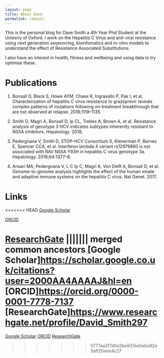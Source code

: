 ```yaml
---
layout: page
title: About Dave
permalink: /about/
---
```


This is the personal blog for Dave Smith a 4th Year Phd Student at the Uniesriy of Oxford.
I work on the Hepatitis C Virus and anit-viral resistance using next generation seqeuncing,
bioinfomatics and in-vitro models to understand the effect of Resistance Associated Substitutions.

I also have an interest in health, fitness and wellbeing and using data to try optimise these.

# Publications

1. Bonsall D, Black S, Howe AYM, Chase R, Ingravallo P, Pak I, et al. Characterization of hepatitis C virus resistance to grazoprevir reveals complex patterns of mutations following on-treatment breakthrough that are not observed at relapse. 2018;1119–1135.

2. Smith D, Magri A, Bonsall D, Ip CL, Trebes A, Brown A, et al. Resistance analysis of genotype 3 HCV indicates subtypes inherently resistant to NS5A inhibitors. Hepatology. 2018;

3. Pedergnana V, Smith D, STOP-HCV Consortium S, Klenerman P, Barnes E, Spencer CCA, et al. Interferon lambda 4 variant rs12979860 is not associated with RAV NS5A Y93H in hepatitis C virus genotype 3a. Hepatology. 2016;64:1377–8.

4. Ansari MA, Pedergnana V, L C Ip C, Magri A, Von Delft A, Bonsall D, et al. Genome-to-genome analysis highlights the effect of the human innate and adaptive immune systems on the hepatitis C virus. Nat Genet. 2017.

# Links

<<<<<<< HEAD
[Google Scholar](https://scholar.google.co.uk/citations?user=2000AA4AAAAJ&hl=en "Dave's Google Scholar Page")

[ORCID](https://orcid.org/0000-0001-7778-7137 "Dave's ORCID Page")

[ResearchGate](https://www.researchgate.net/profile/David_Smith297 "Dave's ResearchGate Page")
||||||| merged common ancestors
[Google Scholar]https://scholar.google.co.uk/citations?user=2000AA4AAAAJ&hl=en
[ORCID]https://orcid.org/0000-0001-7778-7137
[ResearchGate]https://www.researchgate.net/profile/David_Smith297
=======
[Google Scholar](https://scholar.google.co.uk/citations?user=2000AA4AAAAJ&hl=en "Dave's Google Scholar Page")
[ORCID](https://orcid.org/0000-0001-7778-7137 "Dave's ORCID Page")
[ResearchGate](https://www.researchgate.net/profile/David_Smith297 "Dave's ResearchGate Page")
>>>>>>> 0777aa2f7d0a2be937ee5aba92a3aff20eee4c27
